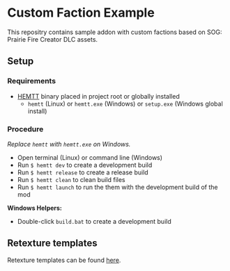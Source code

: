 # Custom Faction Example

This repositry contains sample addon with custom factions based on SOG: Prairie Fire Creator DLC assets.

## Setup

### Requirements

- [HEMTT](https://brettmayson.github.io/HEMTT/) binary placed in project root or globally installed
  - `hemtt` (Linux) or `hemtt.exe` (Windows) or `setup.exe` (Windows global install)

### Procedure

_Replace `hemtt` with `hemtt.exe` on Windows._

- Open terminal (Linux) or command line (Windows)
- Run `$ hemtt dev` to create a development build
- Run `$ hemtt release` to create a release build
- Run `$ hemtt clean` to clean build files
- Run `$ hemtt launch` to run the them with the development build of the mod

**Windows Helpers:**
- Double-click `build.bat` to create a development build


## Retexture templates

Retexture templates can be found [here](https://community.sogpf.com/d/537-prairie-fire-texture-templates).
